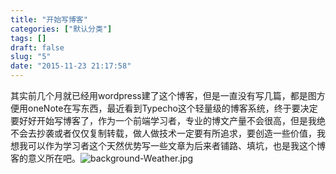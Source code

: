 ```yaml
---
title: "开始写博客"
categories: ["默认分类"]
tags: []
draft: false
slug: "5"
date: "2015-11-23 21:17:58"
---
```


其实前几个月就已经用wordpress建了这个博客，但是一直没有写几篇，都是图方便用oneNote在写东西，最近看到Typecho这个轻量级的博客系统，终于要决定要好好开始写博客了，作为一个前端学习者，专业的博文产量不会很高，但是我绝不会去抄袭或者仅仅复制转载，做人做技术一定要有所追求，要创造一些价值，我想我可以作为学习者这个天然优势写一些文章为后来者铺路、填坑，也是我这个博客的意义所在吧。![background-Weather.jpg][1]


  [1]: http://www.img.zhangchen915.com/2015/11/2697192572.jpg
